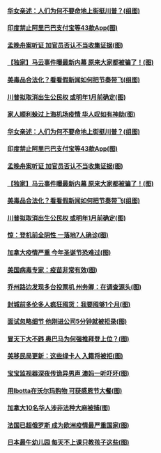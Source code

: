 #### [华女亲述：人们为何不要命地上街挺川普？(组图)](../pages/p3/953686.md) 
#### [印度禁止阿里巴巴支付宝等43款App(图)](../pages/p3/953682.md) 
#### [孟晚舟案听证 加官员否认不当收集证据(图)](../pages/p3/953679.md) 
#### [【独家】马云事件曝最新内幕 原来大家都被骗了！(图)](../pages/p3/953558.md) 
#### [美毒品合法化？看看假新闻如何把节奏带飞(组图)](../pages/p3/953656.md) 
#### [川普拟取消出生公民权 或明年1月前确定(图)](../pages/p3/953645.md) 
#### [家人顺利躲过上海机场疫情 华人叹如有神助(图)](../pages/p3/953710.md) 
#### [华女亲述：人们为何不要命地上街挺川普？(组图)](../pages/p3/953686.md) 
#### [印度禁止阿里巴巴支付宝等43款App(图)](../pages/p3/953682.md) 
#### [孟晚舟案听证 加官员否认不当收集证据(图)](../pages/p3/953679.md) 
#### [【独家】马云事件曝最新内幕 原来大家都被骗了！(图)](../pages/p3/953558.md) 
#### [美毒品合法化？看看假新闻如何把节奏带飞(组图)](../pages/p3/953656.md) 
#### [川普拟取消出生公民权 或明年1月前确定(图)](../pages/p3/953645.md) 
#### [惊：登机前全阴性 一落地7人确诊(图)](../pages/p3/953639.md) 
#### [加拿大疫情严重 今年圣诞节恐难过(图)](../pages/p3/953563.md) 
#### [美国病毒专家：疫苗非常有效(图)](../pages/p3/953552.md) 
#### [乔州路边发现多台投票机 州务卿：在调查源头(图)](../pages/p3/953548.md) 
#### [封城前多伦多人疯狂囤货：我要囤够1个月(图)](../pages/p3/953536.md) 
#### [面试忽略细节 他刚进公司5分钟就被拒录(图)](../pages/p3/953507.md) 
#### [冒天下大不韪 奥巴马为何强推拜登上位？(图)](../pages/p3/953505.md) 
#### [美移民局更新：这些绿卡人 入籍将被拒(图)](../pages/p3/953434.md) 
#### [宝宝监视器深夜传诡异男声 澳妈一听吓坏(图)](../pages/p3/953418.md) 
#### [用Ibotta在沃尔玛购物 可获感恩节大餐(图)](../pages/p3/953411.md) 
#### [加拿大10名华人涉非法种大麻被捕(图)](../pages/p3/953401.md) 
#### [法国已超俄罗斯 成为欧洲疫情最严重国家(图)](../pages/p3/953394.md) 
#### [日本最牛幼儿园 每天不上课只教孩子这些(图)](../pages/p3/952890.md) 
